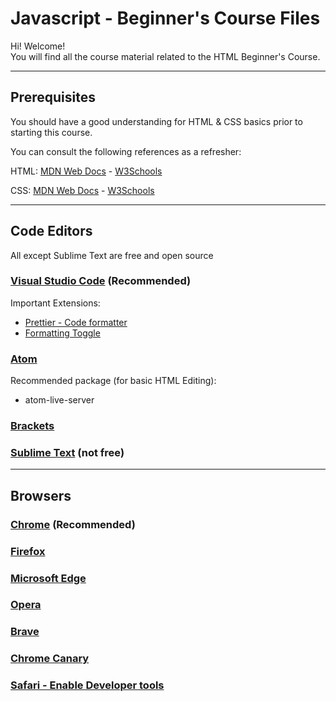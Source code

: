 # Javascript - Beginner's Course Files

Hi! Welcome!  
You will find all the course material related to the HTML Beginner's Course.

---

## Prerequisites

You should have a good understanding for HTML & CSS basics prior to starting this course.

You can consult the following references as a refresher:

HTML: [MDN Web Docs](https://developer.mozilla.org/en-US/docs/Web/HTML) - [W3Schools](https://www.w3schools.com/html/default.asp)

CSS: [MDN Web Docs](https://developer.mozilla.org/en-US/docs/Web/CSS) - [W3Schools](https://www.w3schools.com/css/default.asp)

---

## Code Editors

All except Sublime Text are free and open source

### [Visual Studio Code](https://code.visualstudio.com/) (Recommended)

Important Extensions:

- [Prettier - Code formatter](https://marketplace.visualstudio.com/items?itemName=esbenp.prettier-vscode)
- [Formatting Toggle](https://marketplace.visualstudio.com/items?itemName=tombonnike.vscode-status-bar-format-toggle)

### [Atom](https://atom.io/)

Recommended package (for basic HTML Editing):

- atom-live-server

### [Brackets](http://brackets.io/)

### [Sublime Text](http://www.sublimetext.com/) (not free)

---

## Browsers

### [Chrome](https://www.google.com/chrome/) (Recommended)

### [Firefox](https://www.mozilla.org/en-US/firefox/)

### [Microsoft Edge](https://www.microsoft.com/en-ca/windows/microsoft-edge)

### [Opera](www.opera.com/)

### [Brave](https://brave.com/)

### [Chrome Canary](https://www.google.com/intl/en_ca/chrome/canary/)

### [Safari - Enable Developer tools](https://support.apple.com/en-ca/guide/safari/sfri20948/mac)
